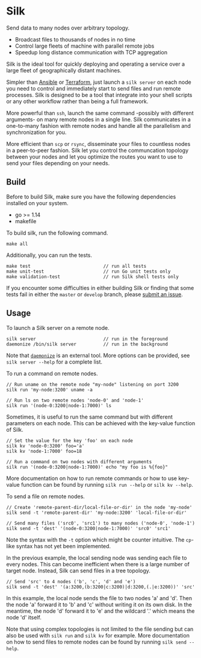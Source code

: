 Silk
====

Send data to many nodes over arbitrary topology.

- Broadcast files to thousands of nodes in no time
- Control large fleets of machine with parallel remote jobs 
- Speedup long distance communication with TCP aggregation

Silk is the ideal tool for quickly deploying and operating a service over a large fleet of geographically distant machines.

Simpler than [Ansible](https://www.ansible.com/) or [Terraform](https://www.terraform.io/), just launch a `silk server` on each node you need to control and immediately start to send files and run remote processes.
Silk is designed to be a tool that integrate into your shell scripts or any other workflow rather than being a full framework.

More powerful than `ssh`, launch the same command -possibly with different arguments- on many remote nodes in a single line.
Silk communicates in a one-to-many fashion with remote nodes and handle all the parallelism and synchronization for you.

More efficient than `scp` or `rsync`, disseminate your files to countless nodes in a peer-to-peer fashion.
Silk let you control the communcation topology between your nodes and let you optimize the routes you want to use to send your files depending on your needs.


Build
-----

Before to build Silk, make sure you have the following dependencies installed on your system.

- go >= 1.14
- makefile

To build silk, run the following command.

    make all

Additionally, you can run the tests.

    make test                           // run all tests
    make unit-test                      // run Go unit tests only
    make validation-test                // run Silk shell tests only

If you encounter some difficulties in either building Silk or finding that some tests fail in either the `master` or `develop` branch, please [submit an issue](https://github.com/Blockchain-Benchmarking/silk/issues/new/choose).


Usage
-----

To launch a Silk server on a remote node.

    silk server                         // run in the foreground
    daemonize /bin/silk server          // run in the background

Note that [`daemonize`](https://github.com/bmc/daemonize) is an external tool. More options can be provided, see `silk server --help` for a complete list.


To run a command on remote nodes.

    // Run uname on the remote node "my-node" listening on port 3200
    silk run 'my-node:3200' uname -a
    
    // Run ls on two remote nodes 'node-0' and 'node-1'
    silk run '(node-0:3200|node-1:7000)' ls

Sometimes, it is useful to run the same command but with different parameters on each node. This can be achieved with the key-value function of Silk.

    // Set the value for the key 'foo' on each node
    silk kv 'node-0:3200' foo='a'
    silk kv 'node-1:7000' foo=18
    
    // Run a command on two nodes with different arguments
    silk run '(node-0:3200|node-1:7000)' echo "my foo is %{foo}"

More documentation on how to run remote commands or how to use key-value function can be found by running `silk run --help` or `silk kv --help`.


To send a file on remote nodes.

    // Create 'remote-parent-dir/local-file-or-dir' in the node 'my-node'
    silk send -t 'remote-parent-dir' 'my-node:3200' 'local-file-or-dir'
    
    // Send many files ('src0', 'src1') to many nodes ('node-0', 'node-1')
    silk send -t 'dest' '(node-0:3200|node-1:7000)' 'src0' 'src1'

Note the syntax with the `-t` option which might be counter intuitive. The `cp`-like syntax has not yet been implemented.

In the previous example, the local sending node was sending each file to every nodes. This can become inefficient when there is a large number of target node. Instead, Silk can send files in a tree topology.

    // Send 'src' to 4 nodes ('b', 'c', 'd' and 'e')
    silk send -t 'dest' '(a:3200,(b:3200|c:3200)|d:3200,(.|e:3200))' 'src'

In this example, the local node sends the file to two nodes 'a' and 'd'. Then the node 'a' forward it to 'b' and 'c' without writing it on its own disk. In the meantime, the node 'd' forward it to 'e' and the wildcard '.' which means the node 'd' itself.

Note that using complex topologies is not limited to the file sending but can also be used with `silk run` and `silk kv` for example. More documentation on how to send files to remote nodes can be found by running `silk send --help`.
